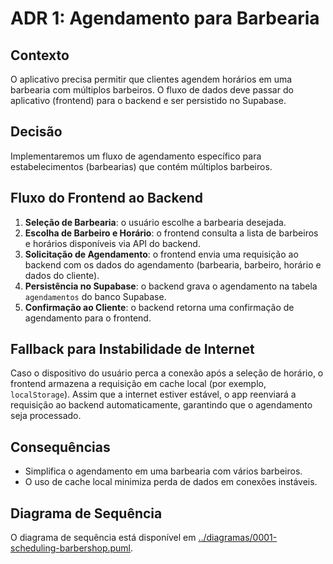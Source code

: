 # ADR 1: Agendamento para Barbearia

## Contexto
O aplicativo precisa permitir que clientes agendem horários em uma barbearia com múltiplos barbeiros. O fluxo de dados deve passar do aplicativo (frontend) para o backend e ser persistido no Supabase.

## Decisão
Implementaremos um fluxo de agendamento específico para estabelecimentos (barbearias) que contém múltiplos barbeiros.

## Fluxo do Frontend ao Backend
1. **Seleção de Barbearia**: o usuário escolhe a barbearia desejada.
2. **Escolha de Barbeiro e Horário**: o frontend consulta a lista de barbeiros e horários disponíveis via API do backend.
3. **Solicitação de Agendamento**: o frontend envia uma requisição ao backend com os dados do agendamento (barbearia, barbeiro, horário e dados do cliente).
4. **Persistência no Supabase**: o backend grava o agendamento na tabela `agendamentos` do banco Supabase.
5. **Confirmação ao Cliente**: o backend retorna uma confirmação de agendamento para o frontend.

## Fallback para Instabilidade de Internet
Caso o dispositivo do usuário perca a conexão após a seleção de horário, o frontend armazena a requisição em cache local (por exemplo, `localStorage`). Assim que a internet estiver estável, o app reenviará a requisição ao backend automaticamente, garantindo que o agendamento seja processado.

## Consequências
- Simplifica o agendamento em uma barbearia com vários barbeiros.
- O uso de cache local minimiza perda de dados em conexões instáveis.

## Diagrama de Sequência

O diagrama de sequência está disponível em [../diagramas/0001-scheduling-barbershop.puml](../diagramas/0001-scheduling-barbershop.puml).